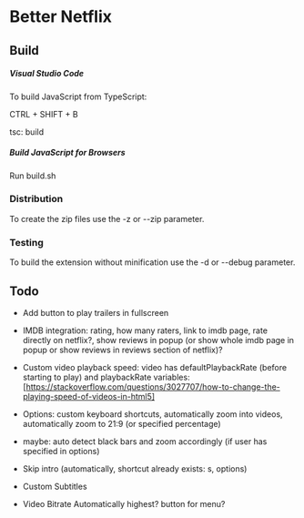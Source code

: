 # Better Netflix

## Build

##### Visual Studio Code
To build JavaScript from TypeScript:

CTRL + SHIFT + B

tsc: build


##### Build JavaScript for Browsers
Run build.sh

### Distribution
To create the zip files use the -z or --zip parameter.

### Testing
To build the extension without minification use the -d or --debug parameter.



## Todo

- Add button to play trailers in fullscreen

- IMDB integration: rating, how many raters, link to imdb page, rate directly on netflix?, show reviews in popup (or show whole imdb page in popup or show reviews in reviews section of netflix)?

- Custom video playback speed: video has defaultPlaybackRate (before starting to play) and playbackRate variables:         
 [https://stackoverflow.com/questions/3027707/how-to-change-the-playing-speed-of-videos-in-html5]

- Options: custom keyboard shortcuts, automatically zoom into videos, automatically zoom to 21:9 (or specified percentage)

- maybe: auto detect black bars and zoom accordingly (if user has specified in options)

- Skip intro (automatically, shortcut already exists: s, options)

- Custom Subtitles

- Video Bitrate Automatically highest? button for menu?

